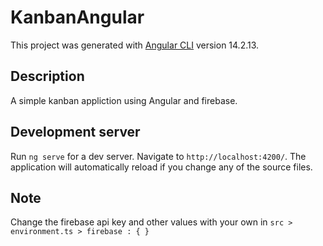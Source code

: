 # KanbanAngular

This project was generated with [Angular CLI](https://github.com/angular/angular-cli) version 14.2.13.

## Description 
A simple kanban appliction using Angular and firebase. 

## Development server

Run `ng serve` for a dev server. Navigate to `http://localhost:4200/`. The application will automatically reload if you change any of the source files.

## Note 

Change the firebase api key and other values with your own in `src > environment.ts > firebase : { }`

